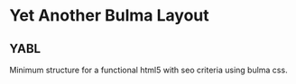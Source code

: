 # Yet Another Bulma Layout
## YABL

Minimum structure for a functional html5 with seo criteria using bulma css.
